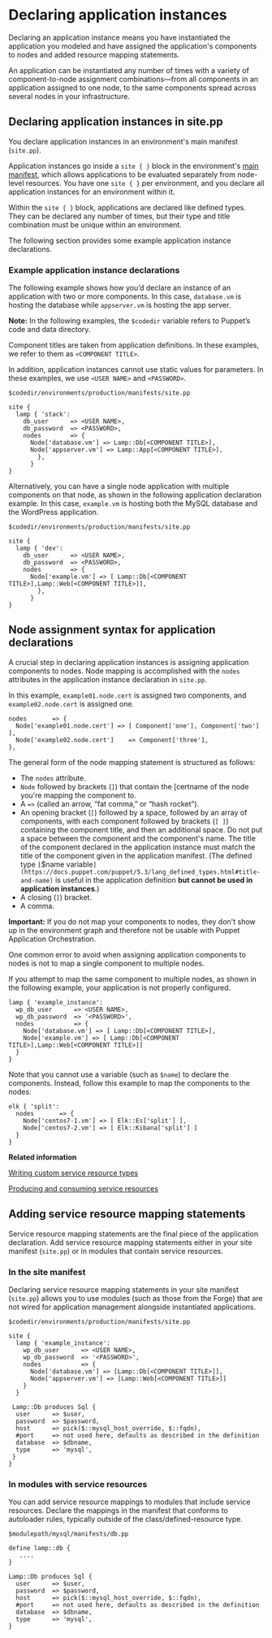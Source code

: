 # Declaring application instances

Declaring an application instance means you have instantiated the application you modeled and have assigned the application's components to nodes and added resource mapping statements.

An application can be instantiated any number of times with a variety of component-to-node assignment combinations—from all components in an application assigned to one node, to the same components spread across several nodes in your infrastructure.

## Declaring application instances in site.pp

You declare application instances in an environment's main manifest \(`site.pp`\).

Application instances go inside a `site { }` block in the environment's [main manifest](https://docs.puppet.com/puppet/5.3/dirs_manifest.html), which allows applications to be evaluated separately from node-level resources. You have one `site { }` per environment, and you declare all application instances for an environment within it.

Within the `site { }` block, applications are declared like defined types. They can be declared any number of times, but their type and title combination must be unique within an environment.

The following section provides some example application instance declarations.

### Example application instance declarations

The following example shows how you’d declare an instance of an application with two or more components. In this case, `database.vm` is hosting the database while `appserver.vm` is hosting the app server.

**Note:** In the following examples, the `$codedir` variable refers to Puppet’s code and data directory.

Component titles are taken from application definitions. In these examples, we refer to them as `<COMPONENT TITLE>`.

In addition, application instances cannot use static values for parameters. In these examples, we use `<USER NAME>` and `<PASSWORD>`.

```
$codedir/environments/production/manifests/site.pp

site {
  lamp { 'stack':
    db_user      => <USER NAME>,
    db_password  => <PASSWORD>,
    nodes        => {
      Node['database.vm'] => Lamp::Db[<COMPONENT TITLE>],
      Node['appserver.vm'] => Lamp::App[<COMPONENT TITLE>],
        },
      }
}
```

Alternatively, you can have a single node application with multiple components on that node, as shown in the following application declaration example. In this case, `example.vm` is hosting both the MySQL database and the WordPress application.

```
$codedir/environments/production/manifests/site.pp

site {
  lamp { 'dev':
    db_user      => <USER NAME>,
    db_password  => <PASSWORD>,
    nodes        => {
      Node['example.vm'] => [ Lamp::Db[<COMPONENT TITLE>],Lamp::Web[<COMPONENT TITLE>]],
        },
      }
}
```

## Node assignment syntax for application declarations

A crucial step in declaring application instances is assigning application components to nodes. Node mapping is accomplished with the `nodes` attributes in the application instance declaration in `site.pp`.

In this example, `example01.node.cert` is assigned two components, and `example02.node.cert` is assigned one.

```
nodes       => {
  Node['example01.node.cert'] => [ Component['one'], Component['two'] ],
  Node['example02.node.cert']    => Component['three'],
},

```

The general form of the node mapping statement is structured as follows:

-   The `nodes` attribute.
-   `Node` followed by brackets \(`]`\) that contain the \[certname of the node you're mapping the component to.
-   A `=>` \(called an arrow, “fat comma,” or “hash rocket”\).
-   An opening bracket \(`[`\) followed by a space, followed by an array of components, with each component followed by brackets \(`[ ]`\) containing the component title, and then an additional space. Do not put a space between the component and the component's name. The title of the component declared in the application instance must match the title of the component given in the application manifest. \(The defined type `[`$name variable`](https://docs.puppet.com/puppet/5.3/lang_defined_types.html#title-and-name)` is useful in the application definition **but cannot be used in application instances**.\)
-   A closing \(`]`\) bracket.
-   A comma.

**Important:** If you do not map your components to nodes, they don't show up in the environment graph and therefore not be usable with Puppet Application Orchestration.

One common error to avoid when assigning application components to nodes is not to map a single component to multiple nodes.

If you attempt to map the same component to multiple nodes, as shown in the following example, your application is not properly configured.

```
lamp { 'example_instance':
  wp_db_user      => <USER NAME>,
  wp_db_password  => '<PASSWORD>',
  nodes           => {
    Node['database.vm'] => [ Lamp::Db[<COMPONENT TITLE>],
    Node['example.vm'] => [ Lamp::Db[<COMPONENT TITLE>],Lamp::Web[<COMPONENT TITLE>]]
  }
}
```

Note that you cannot use a variable \(such as `$name`\) to declare the components. Instead, follow this example to map the components to the nodes:

```
elk { 'split':
  nodes       => {
    Node['centos7-1.vm'] => [ Elk::Es['split'] ],
    Node['centos7-2.vm'] => [ Elk::Kibana['split'] ]
  }
}
```

**Related information**  


[Writing custom service resource types](writing_custom_service_resource_types.md)

[Producing and consuming service resources](producing_and_consuming_service_resources.md#)

## Adding service resource mapping statements

Service resource mapping statements are the final piece of the application declaration. Add service resource mapping statements either in your site manifest \(`site.pp`\) or in modules that contain service resources.

### In the site manifest

Declaring service resource mapping statements in your site manifest \(`site.pp`\) allows you to use modules \(such as those from the Forge\) that are not wired for application management alongside instantiated applications.

```
$codedir/environments/production/manifests/site.pp

site {
  lamp { 'example_instance':
    wp_db_user      => <USER NAME>,
    wp_db_password  => '<PASSWORD>',
    nodes           => {
      Node['database.vm'] => [Lamp::Db[<COMPONENT TITLE>]],
      Node['appserver.vm'] => [Lamp::Web[<COMPONENT TITLE>]]
    }
  }

 Lamp::Db produces Sql {
  user      => $user,
  password  => $password,
  host      => pick($::mysql_host_override, $::fqdn),
  #port     => not used here, defaults as described in the definition
  database  => $dbname,
  type      => 'mysql',
 }
}
```

### In modules with service resources

You can add service resource mappings to modules that include service resources. Declare the mappings in the manifest that conforms to autoloader rules, typically outside of the class/defined-resource type.

```
$modulepath/mysql/manifests/db.pp

define lamp::db {
   ....
}

Lamp::Db produces Sql {
  user      => $user,
  password  => $password,
  host      => pick($::mysql_host_override, $::fqdn),
  #port     => not used here, defaults as described in the definition
  database  => $dbname,
  type      => 'mysql',
}
```

